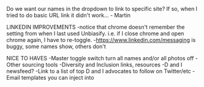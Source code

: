 Do we want our names in the dropdown to link to specific site? If so, when I tried to do basic URL link it didn't work... - Martin


LINKEDIN IMPROVEMENTS
-notice that chrome doesn't remember the setting from when I last used Unbiasify. i.e. if I close chrome and open chrome again, I have to re-toggle.
-https://www.linkedin.com/messaging is buggy, some names show, others don't



NICE TO HAVES
-Master toggle switch turn all names and/or all photos off
-Other sourcing tools
-Diversity and Inclusion links, resources
-D and I newsfeed?
-Link to a list of top D and I advocates to follow on Twitter/etc
-Email templates you can inject into